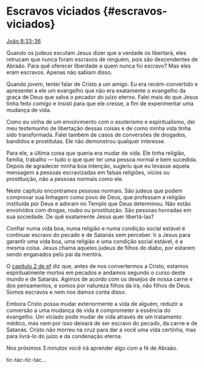 # Escravos viciados {#escravos-viciados}

[João 8:33-36](http://bibliaonline.com.br/acf/jo/8/33-36)

Quando os judeus escutam Jesus dizer que a verdade os libertará, eles retrucam que nunca foram escravos de ninguém, pois são descendentes de Abraão. Para quê oferecer liberdade a quem nunca foi escravo? Mas eles eram escravos. Apenas não sabiam disso.

Quando jovem, tentei falar de Cristo a um amigo. Eu era recém-convertido e apresentei a ele um evangelho que não era exatamente o evangelho da graça de Deus que salva o pecador do juízo eterno. Falei mais do que Jesus tinha feito comigo e insisti para que ele cresse, a fim de experimentar uma mudança de vida.

Como eu vinha de um envolvimento com o esoterismo e espiritualismo, dei meu testemunho de libertação dessas coisas e de como minha vida tinha sido transformada. Falei também de casos de conversões de drogados, bandidos e prostitutas. Ele não demonstrou qualquer interesse.

Para ele, a última coisa que queria era mudar de vida. Ele tinha religião, família, trabalho — tudo o que quer ter uma pessoa normal e bem sucedida. Depois de agradecer minha boa intenção, sugeriu que eu levasse aquela mensagem a pessoas escravizadas em falsas religiões, vícios ou prostituição, não a pessoas normais como ele.

Neste capítulo encontramos pessoas normais. São judeus que podem comprovar sua linhagem como povo de Deus, que professam a religião instituída por Deus e adoram no Templo que Deus determinou. Não estão envolvidos com drogas, roubo ou prostituição. São pessoas honradas em sua sociedade. De quê exatamente Jesus quer libertá-las?

Confiar numa vida boa, numa religião e numa condição social estável é continuar escravo do pecado e de Satanás sem perceber. Ir a Jesus para garantir uma vida boa, uma religião e uma condição social estável, é a mesma coisa. Jesus chama aqueles judeus de filhos do diabo, por estarem sendo enganados pelo pai da mentira.

O [capítulo 2 de ef](http://bibliaonline.com.br/acf/ef/2) diz que, antes de nos convertermos a Cristo, estamos espiritualmente mortos em pecados e andamos segundo o curso deste mundo e de Satanás. Agimos de acordo com os desejos de nossa carne e dos pensamentos, e somos por natureza filhos da ira, não filhos de Deus. Somos escravos e nem nos damos conta disso.

Embora Cristo possa mudar exteriormente a vida de alguém, reduzir a conversão a uma mudança de vida é comprometer a essência do evangelho. Um viciado pode mudar de vida através de um tratamento médico, mas nem por isso deixará de ser escravo do pecado, da carne e de Satanás. Cristo não morreu na cruz para dar a você uma vida certinha, mas para livrá-lo do juízo e da condenação eterna.

Nos próximos 3 minutos você irá aprender algo com a fé de Abraão.

tic-tac-tic-tac...
